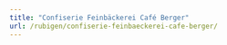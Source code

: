 ```yaml
---
title: "Confiserie Feinbäckerei Café Berger"
url: /rubigen/confiserie-feinbaeckerei-cafe-berger/
---
```

